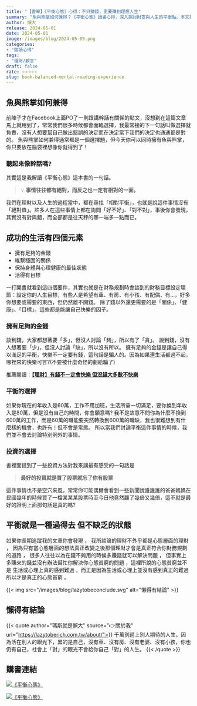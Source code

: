```yaml
---
title: "【書單】《平衡心態》心得：不只賺錢，更要賺到理想人生"
summary: "魚與熊掌如何兼得？《平衡心態》讀書心得，深入探討財富與人生的平衡點。本文揭示成功生活的四大元素：金錢、關係、健康與目標，並分享如何做出符合個人價值觀的選擇，擺脫外界期望，活出真正富足且自在的人生。"
author: 懶大
release: 2024-05-01
date: 2024-05-01
image: /images/blog/2024-05-09.png
categories:
- "閱讀心得"
tags:
- "理財/觀念"
draft: false
rate: ⭐⭐⭐⭐⭐
slug: book-balanced-mental-reading-experience
---
```

## 魚與熊掌如何兼得
前陣子才在Facebook上面PO了一則跟講幹話有關係的貼文，沒想到在這篇文章馬上就用到了，常常我們很多時候都會面臨選擇，我最常接的下一句話叫做選擇就負責，沒有人想要幫自己做出錯誤的決定而在決定當下我們的決定也通通都是對的。
魚與熊掌如何兼得通常都是一個選擇題，但今天你可以同時擁有魚與熊掌，你只要放在腦袋裡想像你就得到了！
### 聽起來像幹話嗎?
其實這是我解讀《平衡心態》這本書的一句話。
>💡 **事情往往都有絕對，而反之也一定有相對的一面。**
> 
我們在理財以及人生的過程當中，都在尋找「相對平衡」，也就是說這件事情沒有「絕對值」。許多人在這些事情上都在詢問「好不好」、「對不對」，事後你會發現，其實沒有對與錯，而全部都是往天秤的哪一端多一點而已。
## 成功的生活有四個元素
- 擁有足夠的金錢
- 維繫穩固的關係
- 保持身體與心理健康的最佳狀態
- 活得有目標

一打開書就看到這四個要件，其實也就是在財務規劃時會談到的財務目標設定環節：設定你的人生目標，有些人是希望有車、有房、有小孩、有配偶、有…，好多你想要或需要的東西，但仍然離不開錢。
除了錢以外還更需要的是「關係」、「健康」、「目標」。這些都是能讓自己快樂的因子。
### 擁有足夠的金錢
談到錢，大家都想著要「多」，但沒人討論「夠」，所以有了「貪」。
說到錢，沒有人想著要「少」，但沒人討論「缺」，所以沒有所以。
擁有足夠的金錢是讓自己得以滿足的平衡，快樂不一定要有錢，這句話是騙人的。因為如果連生活都過不起，哪裡來的快樂可言?(不要被什麼奇怪的劇給騙了)

推薦閱讀：**[【理財】有錢不一定會快樂 但沒錢大多數不快樂](https://lazytoberich.com.tw/blog/financial-regulations-being-wealthy-does-not-necessarily-guarantee-happiness-but-lacking-money-often-leads-to-unhappiness/)**
### 平衡的選擇
如果你現在的年收入是60萬，工作不用加班，生活所需一切滿足，要你換到年收入是80萬，但是沒有自己的時間，你會願意嗎?
我不是故意不問你為什麼不換到600萬的工作，而是60萬的職能要突然轉換到600萬的職缺，我也很難想到有什麼樣的機會，也許有！但不會是常態。
所以當我們討論平衡這件事情的時候，我們並不會去討論特別例外的事情。
### 投資的選擇
書裡面提到了一些投資方法對我來講最有感受的一句話是
>**最好的投資就是買了股票就忘了你有股票**
>
這件事情也不是空穴來風，常常你可能偶爾會看到一些新聞說誰誰誰的爸爸媽媽在民國幾年的時候買了一檔某某某股票時至今日他竟然翻了幾倍又幾倍，這不就是最好的證明上面那句話是真的嗎?
## 平衡就是一種過得去 但不缺乏的狀態
如果你長期追蹤我的文章你會發現 ， 我所談論的理財不外乎都是心態層面的理財 ， 因為只有當心態層面的想法真正改變之後那個理財才會是真正符合你財務規劃的道路 ， 很多人往往以為在錢不夠用的時候多賺錢就可以解決問題 ， 但事實上多賺來的錢並沒有辦法幫忙你解決你心態貧窮的問題 ，這裡所說的心態貧窮並不是 生活或心理上真的感到難過 ，而正是因為生活或心理上並沒有感到真正的難過 所以才是真正的心態貧窮 。

{{< img src="/images/blog/lazytobeconclude.svg" alt="懶得有結論" >}}
## 懶得有結論

{{< quote author="瑪斯就是懶大" source="👉關於我" url="https://lazytoberich.com.tw/about/">}}
千萬別過上別人期待的人生，因為活在別人的眼光下，累的是自己，沒有車、沒有房、沒有老婆、沒有小孩，你也仍有自己，社會上「對」的眼光不會給你自己「對」的人生。
{{< /quote >}}

## 購書連結

[![《平衡心態》](/images/blog/books.png)
](https://www.books.com.tw/exep/assp.php/shamangels/products/0010950295?utm_source=shamangels&utm_medium=ap-books&utm_content=recommend&utm_campaign=ap-202407)

[![《平衡心態》](/images/blog/momobooks.png)
](https://www.momoshop.com.tw/goods/GoodsDetail.jsp?i_code=11062008&Area=search&mdiv=403&oid=0_1&cid=index&kw=%E5%B9%B3%E8%A1%A1%E5%BF%83%E6%85%8B&memid=6000021729&cid=apuad&oid=1&osm=league)
